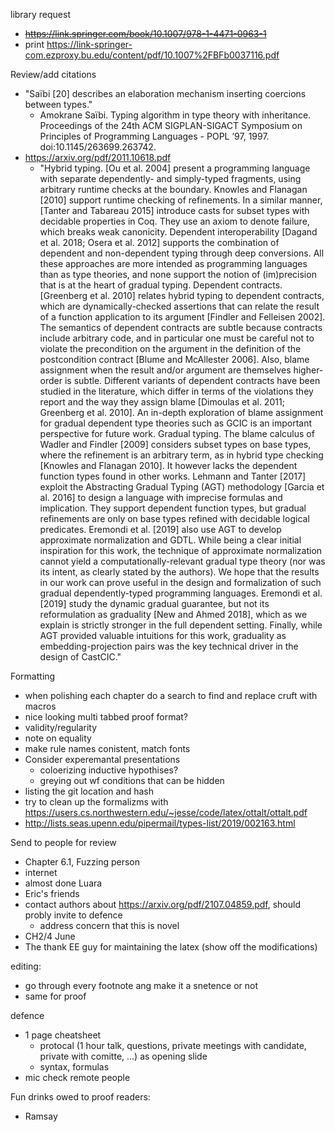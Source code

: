 library request
* ~~https://link.springer.com/book/10.1007/978-1-4471-0963-1~~
* print https://link-springer-com.ezproxy.bu.edu/content/pdf/10.1007%2FBFb0037116.pdf

Review/add citations
* "Saïbi [20] describes an elaboration mechanism inserting coercions between types."
  * Amokrane Saïbi. Typing algorithm in type theory with inheritance. Proceedings of the 24th ACM SIGPLAN-SIGACT Symposium on Principles of Programming Languages - POPL ’97, 1997. doi:10.1145/263699.263742.
* https://arxiv.org/pdf/2011.10618.pdf
  * "Hybrid typing. [Ou et al. 2004] present a programming language with separate dependently- and
simply-typed fragments, using arbitrary runtime checks at the boundary. Knowles and Flanagan
[2010] support runtime checking of refinements. In a similar manner, [Tanter and Tabareau 2015]
introduce casts for subset types with decidable properties in Coq. They use an axiom to denote
failure, which breaks weak canonicity. Dependent interoperability [Dagand et al. 2018; Osera et al.
2012] supports the combination of dependent and non-dependent typing through deep conversions.
All these approaches are more intended as programming languages than as type theories, and none
support the notion of (im)precision that is at the heart of gradual typing.
Dependent contracts. [Greenberg et al. 2010] relates hybrid typing to dependent contracts, which
are dynamically-checked assertions that can relate the result of a function application to its
argument [Findler and Felleisen 2002]. The semantics of dependent contracts are subtle because
contracts include arbitrary code, and in particular one must be careful not to violate the precondition
on the argument in the definition of the postcondition contract [Blume and McAllester 2006]. Also,
blame assignment when the result and/or argument are themselves higher-order is subtle. Different
variants of dependent contracts have been studied in the literature, which differ in terms of the
violations they report and the way they assign blame [Dimoulas et al. 2011; Greenberg et al. 2010].
An in-depth exploration of blame assignment for gradual dependent type theories such as GCIC is
an important perspective for future work.
Gradual typing. The blame calculus of Wadler and Findler [2009] considers subset types on
base types, where the refinement is an arbitrary term, as in hybrid type checking [Knowles and
Flanagan 2010]. It however lacks the dependent function types found in other works. Lehmann
and Tanter [2017] exploit the Abstracting Gradual Typing (AGT) methodology [Garcia et al. 2016]
to design a language with imprecise formulas and implication. They support dependent function
types, but gradual refinements are only on base types refined with decidable logical predicates.
Eremondi et al. [2019] also use AGT to develop approximate normalization and GDTL. While being
a clear initial inspiration for this work, the technique of approximate normalization cannot yield a
computationally-relevant gradual type theory (nor was its intent, as clearly stated by the authors).
We hope that the results in our work can prove useful in the design and formalization of such
gradual dependently-typed programming languages. Eremondi et al. [2019] study the dynamic
gradual guarantee, but not its reformulation as graduality [New and Ahmed 2018], which as we
explain is strictly stronger in the full dependent setting. Finally, while AGT provided valuable
intuitions for this work, graduality as embedding-projection pairs was the key technical driver in
the design of CastCIC."

Formatting
* when polishing each chapter do a search to find and replace cruft with macros
* nice looking multi tabbed proof format?
* validity/regularity
* note on equality
* make rule names conistent, match fonts
* Consider experemantal presentations
  * coloerizing inductive hypothises?
  * greying out wf conditions that can be hidden
* listing the git location and hash
* try to clean up the formalizms with https://users.cs.northwestern.edu/~jesse/code/latex/ottalt/ottalt.pdf
* http://lists.seas.upenn.edu/pipermail/types-list/2019/002163.html

Send to people for review
* Chapter 6.1, Fuzzing person 
* internet
* almost done Luara
* Eric's friends
* contact authors about https://arxiv.org/pdf/2107.04859.pdf, should probly invite to defence
  * address concern that this is novel
* CH2/4 June
* The thank EE guy for maintaining the latex (show off the modifications)

editing:
* go through every footnote ang make it a snetence or not
* same for proof

defence 
* 1 page cheatsheet
  * protocal (1 hour talk, questions, private meetings with candidate, private with comitte, ...) as opening slide
  * syntax, formulas
* mic check remote people

Fun drinks owed to proof readers:
* Ramsay